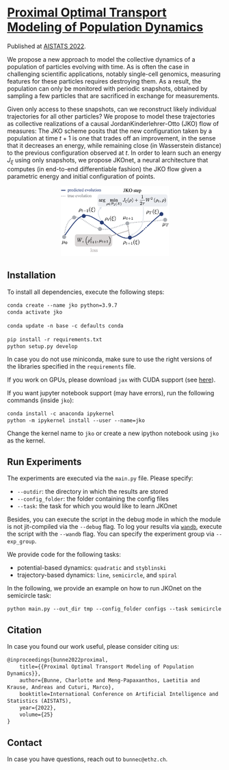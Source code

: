 # [Proximal Optimal Transport Modeling of Population Dynamics](https://arxiv.org/pdf/2106.06345.pdf)

Published at [AISTATS 2022](https://arxiv.org/pdf/2106.06345.pdf).

We propose a new approach to model the collective dynamics of a population of particles evolving with time. As is often the case in challenging scientific applications, notably single-cell genomics, measuring features for these particles requires destroying them. As a result, the population can only be monitored with periodic snapshots, obtained by sampling a few particles that are sacrificed in exchange for measurements. 

Given only access to these snapshots, can we reconstruct likely individual trajectories for all other particles? We propose to model these trajectories as collective realizations of a causal JordanKinderlehrer-Otto (JKO) flow of measures: The JKO scheme posits that the new configuration taken by a population at time $t + 1$ is one that trades off an improvement, in the sense that it decreases an energy, while remaining close (in Wasserstein distance) to the previous configuration observed at $t$. In order to learn such an energy $J_\xi$ using only snapshots, we propose $\text{JKOnet}$, a neural architecture that computes (in end-to-end differentiable fashion) the JKO flow given a parametric energy and initial configuration of points. 

<p align='center'><img src='assets/overview.png' alt='Overview.' width='50%'> </p>

## Installation

To install all dependencies, execute the following steps:
```
conda create --name jko python=3.9.7
conda activate jko

conda update -n base -c defaults conda

pip install -r requirements.txt
python setup.py develop
```
In case you do not use miniconda, make sure to use the right versions of the libraries
specified in the `requirements` file.

If you work on GPUs, please download `jax` with CUDA support (see [here](https://github.com/google/jax#installation)).

If you want jupyter notebook support (may have errors), run the following 
commands (inside `jko`):
```
conda install -c anaconda ipykernel
python -m ipykernel install --user --name=jko
```
Change the kernel name to `jko` or create a new ipython notebook using `jko` 
as the kernel.

## Run Experiments

The experiments are executed via the `main.py` file. Please specify:
- `--outdir`: the directory in which the results are stored
- `--config_folder`: the folder containing the config files
- `--task`: the task for which you would like to learn $\text{JKOnet}$

Besides, you can execute the script in the debug mode in which the module is not jit-compiled via the `--debug` flag. To log your results via [`wandb`](), execute the script with the `--wandb` flag. You can specify the experiment group via `--exp_group`.

We provide code for the following tasks:
- potential-based dynamics: `quadratic` and `styblinski`
- trajectory-based dynamics: `line`, `semicircle`, and `spiral`

In the following, we provide an example on how to run $\text{JKOnet}$ on the semicircle task:
```
python main.py --out_dir tmp --config_folder configs --task semicircle
```

## Citation

In case you found our work useful, please consider citing us:

```
@inproceedings{bunne2022proximal,
    title={{Proximal Optimal Transport Modeling of Population Dynamics}},
    author={Bunne, Charlotte and Meng-Papaxanthos, Laetitia and Krause, Andreas and Cuturi, Marco},
    booktitle=International Conference on Artificial Intelligence and Statistics (AISTATS),
    year={2022},
    volume={25}
}
```

## Contact
In case you have questions, reach out to `bunnec@ethz.ch`.

